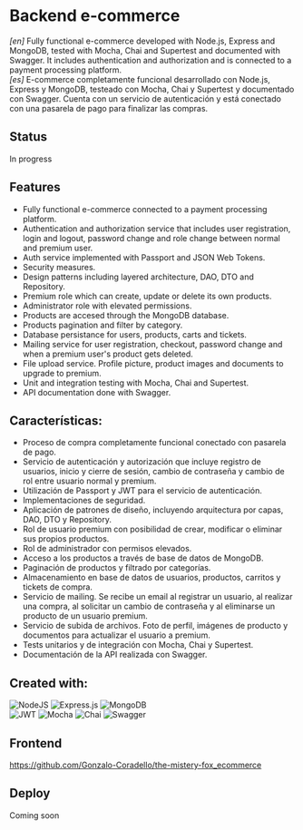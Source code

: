 # Backend e-commerce

_[en]_ Fully functional e-commerce developed with Node.js, Express and MongoDB, tested with Mocha, Chai and Supertest and documented with Swagger. It includes authentication and authorization and is connected to a payment processing platform.  
_[es]_  E-commerce completamente funcional desarrollado con Node.js, Express y MongoDB, testeado con Mocha, Chai y Supertest y documentado con Swagger. Cuenta con un servicio de autenticación y está conectado con una pasarela de pago para finalizar las compras.  

## Status
In progress

## Features
- Fully functional e-commerce connected to a payment processing platform.
- Authentication and authorization service that includes user registration, login and logout, password change and role change between normal and premium user.
- Auth service implemented with Passport and JSON Web Tokens.
- Security measures.
- Design patterns including layered architecture, DAO, DTO and Repository.
- Premium role which can create, update or delete its own products.
- Administrator role with elevated permissions.
- Products are accesed through the MongoDB database.
- Products pagination and filter by category.
- Database persistance for users, products, carts and tickets.
- Mailing service for user registration, checkout, password change and when a premium user's product gets deleted.
- File upload service. Profile picture, product images and documents to upgrade to premium.
- Unit and integration testing with Mocha, Chai and Supertest.
- API documentation done with Swagger.

## Características:

- Proceso de compra completamente funcional conectado con pasarela de pago.
- Servicio de autenticación y autorización que incluye registro de usuarios, inicio y cierre de sesión, cambio de contraseña y cambio de rol entre usuario normal y premium.
- Utilización de Passport y JWT para el servicio de autenticación.
- Implementaciones de seguridad.
- Aplicación de patrones de diseño, incluyendo arquitectura por capas, DAO, DTO y Repository.
- Rol de usuario premium con posibilidad de crear, modificar o eliminar sus propios productos.
- Rol de administrador con permisos elevados.
- Acceso a los productos a través de base de datos de MongoDB.
- Paginación de productos y filtrado por categorías.
- Almacenamiento en base de datos de usuarios, productos, carritos y tickets de compra.
- Servicio de mailing. Se recibe un email al registrar un usuario, al realizar una compra, al solicitar un cambio de contraseña y al eliminarse un producto de un usuario premium.
- Servicio de subida de archivos. Foto de perfil, imágenes de producto y documentos para actualizar el usuario a premium.  
- Tests unitarios y de integración con Mocha, Chai y Supertest.
- Documentación de la API realizada con Swagger.


## Created with:
![NodeJS](https://img.shields.io/badge/node.js-6DA55F?style=for-the-badge&logo=node.js&logoColor=white) ![Express.js](https://img.shields.io/badge/express.js-%23404d59.svg?style=for-the-badge&logo=express&logoColor=%2361DAFB) ![MongoDB](https://img.shields.io/badge/MongoDB-%234ea94b.svg?style=for-the-badge&logo=mongodb&logoColor=white)  
![JWT](https://img.shields.io/badge/JWT-black?style=for-the-badge&logo=JSON%20web%20tokens) ![Mocha](https://img.shields.io/badge/-mocha-%238D6748?style=for-the-badge&logo=mocha&logoColor=white) ![Chai](https://img.shields.io/badge/chai.js-323330?style=for-the-badge&logo=chai&logoColor=red) ![Swagger](https://img.shields.io/badge/-Swagger-%23Clojure?style=for-the-badge&logo=swagger&logoColor=white) 

<!-- ## Documentation -->

## Frontend
https://github.com/Gonzalo-Coradello/the-mistery-fox_ecommerce

## Deploy
Coming soon